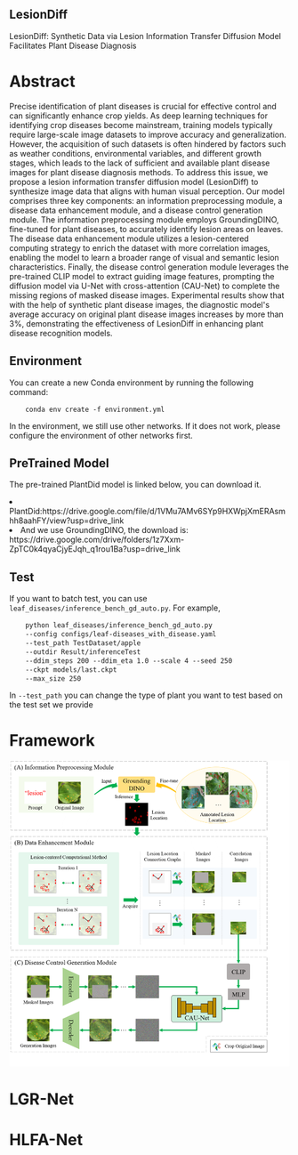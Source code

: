 ## LesionDiff
LesionDiff: Synthetic Data via Lesion Information Transfer Diffusion Model Facilitates Plant Disease Diagnosis

# Abstract
Precise identification of plant diseases is crucial for effective control and can significantly enhance crop yields. As deep learning techniques for identifying crop diseases become mainstream, training models typically require large-scale image datasets to improve accuracy and generalization. However, the acquisition of such datasets is often hindered by factors such as weather conditions, environmental variables, and different growth stages, which leads to the lack of sufficient and available plant disease images for plant disease diagnosis methods. To address this issue, we propose a lesion information transfer diffusion model (LesionDiff) to synthesize image data that aligns with human visual perception. Our model comprises three key components: an information preprocessing module, a disease data enhancement module, and a disease control generation module. The information preprocessing module employs GroundingDINO, fine-tuned for plant diseases, to accurately identify lesion areas on leaves. The disease data enhancement module utilizes a lesion-centered computing strategy to enrich the dataset with more correlation images, enabling the model to learn a broader range of visual and semantic lesion characteristics. Finally, the disease control generation module leverages the pre-trained CLIP model to extract guiding image features, prompting the diffusion model via U-Net with cross-attention (CAU-Net) to complete the missing regions of masked disease images. Experimental results show that with the help of synthetic plant disease images, the diagnostic model's average accuracy on original plant disease images increases by more than 3\%, demonstrating the effectiveness of LesionDiff in enhancing plant disease recognition models.

## Environment
You can create a new Conda environment by running the following command:
```
    conda env create -f environment.yml 
```
In the environment, we still use other networks. If it does not work, please configure the environment of other networks first.
## PreTrained Model
The pre-trained PlantDid model is linked below, you can download it.
<li>PlantDid:https://drive.google.com/file/d/1VMu7AMv6SYp9HXWpjXmERAsmhh8aahFY/view?usp=drive_link
<li>And we use GroundingDINO, the download is:
https://drive.google.com/drive/folders/1z7Xxm-ZpTC0k4qyaCjyEJqh_q1rou1Ba?usp=drive_link

## Test

If you want to batch test, you can use `leaf_diseases/inference_bench_gd_auto.py`. For example,
```
    python leaf_diseases/inference_bench_gd_auto.py 
    --config configs/leaf-diseases_with_disease.yaml
    --test_path TestDataset/apple 
    --outdir Result/inferenceTest 
    --ddim_steps 200 --ddim_eta 1.0 --scale 4 --seed 250 
    --ckpt models/last.ckpt 
    --max_size 250
```
In `--test_path` you can change the type of plant you want to test based on the test set we provide

# Framework
![Framework](img/1.png)

# LGR-Net

# HLFA-Net
